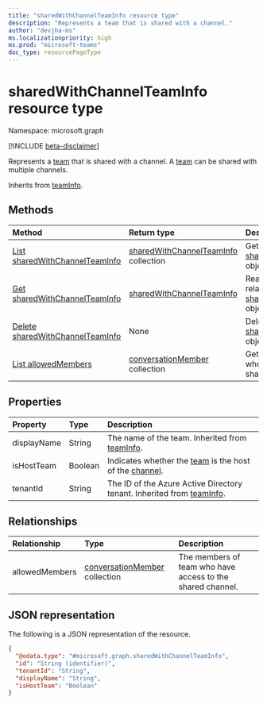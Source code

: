 ```yaml
---
title: "sharedWithChannelTeamInfo resource type"
description: "Represents a team that is shared with a channel."
author: "devjha-ms"
ms.localizationpriority: high
ms.prod: "microsoft-teams"
doc_type: resourcePageType
---
```


# sharedWithChannelTeamInfo resource type

Namespace: microsoft.graph

[!INCLUDE [beta-disclaimer](../../includes/beta-disclaimer.md)]

Represents a [team](team.md) that is shared with a channel. A [team](team.md) can be shared with multiple channels.


Inherits from [teamInfo](../resources/teaminfo.md).

## Methods
|Method|Return type|Description|
|:---|:---|:---|
|[List sharedWithChannelTeamInfo](../api/sharedwithchannelteaminfo-list.md)|[sharedWithChannelTeamInfo](../resources/sharedwithchannelteaminfo.md) collection|Get a list of the [sharedWithChannelTeamInfo](../resources/sharedwithchannelteaminfo.md) objects and their properties.|
|[Get sharedWithChannelTeamInfo](../api/sharedwithchannelteaminfo-get.md)|[sharedWithChannelTeamInfo](../resources/sharedwithchannelteaminfo.md)|Read the properties and relationships of a [sharedWithChannelTeamInfo](../resources/sharedwithchannelteaminfo.md) object.|
|[Delete sharedWithChannelTeamInfo](../api/sharedwithchannelteaminfo-delete.md)|None|Delete a [sharedWithChannelTeamInfo](../resources/sharedwithchannelteaminfo.md) object.|
|[List allowedMembers](../api/sharedwithchannelteaminfo-list-allowedmembers.md)|[conversationMember](../resources/conversationmember.md) collection|Get the list of team members who have access to the shared channel.|

## Properties
|Property|Type|Description|
|:---|:---|:---|
|displayName|String|The name of the team. Inherited from [teamInfo](../resources/teaminfo.md).|
|isHostTeam|Boolean|Indicates whether the [team](team.md) is the host of the [channel](channel.md).|
|tenantId|String|The ID of the Azure Active Directory tenant. Inherited from [teamInfo](../resources/teaminfo.md).|

## Relationships
|Relationship|Type|Description|
|:---|:---|:---|
|allowedMembers|[conversationMember](../resources/conversationmember.md) collection|The members of team who have access to the shared channel.|


## JSON representation
The following is a JSON representation of the resource.
<!-- {
  "blockType": "resource",
  "keyProperty": "id",
  "@odata.type": "microsoft.graph.sharedWithChannelTeamInfo",
  "baseType": "Microsoft.Teams.GraphSvc.teamInfo",
  "openType": false
}
-->
``` json
{
  "@odata.type": "#microsoft.graph.sharedWithChannelTeamInfo",
  "id": "String (identifier)",
  "tenantId": "String",
  "displayName": "String",
  "isHostTeam": "Boolean"
}
```

